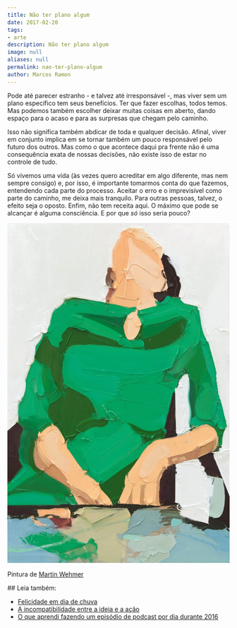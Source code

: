 ```yaml
---
title: Não ter plano algum
date: 2017-02-20
tags:
- arte
description: Não ter plano algum
image: null
aliases: null
permalink: nao-ter-plano-algum
author: Marcos Ramon
---
```

Pode até parecer estranho - e talvez até irresponsável -, mas viver sem um plano específico tem seus benefícios. Ter que fazer escolhas, todos temos. Mas podemos também escolher deixar muitas coisas em aberto, dando espaço para o acaso e para as surpresas que chegam pelo caminho.

Isso não significa também abdicar de toda e qualquer decisão. Afinal, viver em conjunto implica em se tornar também um pouco responsável pelo futuro dos outros. Mas como o que acontece daqui pra frente não é uma consequência exata de nossas decisões, não existe isso de estar no controle de tudo.

Só vivemos uma vida (às vezes quero acreditar em algo diferente, mas nem sempre consigo) e, por isso, é importante tomarmos conta do que fazemos, entendendo cada parte do processo. Aceitar o erro e o imprevisível como parte do caminho, me deixa mais tranquilo. Para outras pessoas, talvez, o efeito seja o oposto. Enfim, não tem receita aqui. O máximo que pode se alcançar é alguma consciência. E por que _só_ isso seria pouco?

<img src="/assets/img/não-ter-plano algum-medium.jpeg">

Pintura de [Martin Wehmer](http://www.missmoss.co.za/2015/06/17/martin-wehmer/)


<div class="leia-tambem" markdown="1">
## Leia também:

- <a href="/felicidade-em-dia-de-chuva">Felicidade em dia de chuva</a>
- <a href="/a-incompatibilidade-entre-a-ideia-e-a-acao">A incompatibilidade entre a ideia e a ação</a>
- <a href="/o-que-aprendi-fazendo-um-episodio-de-podcast-por-dia-durante-2016">O que aprendi fazendo um episódio de podcast por dia durante 2016</a>
</div>